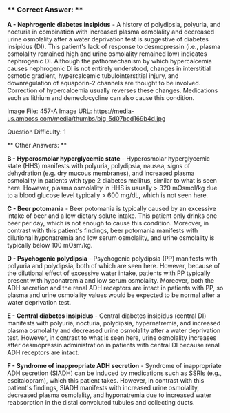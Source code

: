 ### ** Correct Answer: **

**A - Nephrogenic diabetes insipidus** - A history of polydipsia, polyuria, and nocturia in combination with increased plasma osmolality and decreased urine osmolality after a water deprivation test is suggestive of diabetes insipidus (DI). This patient's lack of response to desmopressin (i.e., plasma osmolality remained high and urine osmolality remained low) indicates nephrogenic DI. Although the pathomechanism by which hypercalcemia causes nephrogenic DI is not entirely understood, changes in interstitial osmotic gradient, hypercalcemic tubulointerstitial injury, and downregulation of aquaporin-2 channels are thought to be involved. Correction of hypercalcemia usually reverses these changes. Medications such as lithium and demeclocycline can also cause this condition.

Image File: 457-A
Image URL: https://media-us.amboss.com/media/thumbs/big_5d07bcd169b4d.jpg

Question Difficulty: 1

** Other Answers: **

**B - Hyperosmolar hyperglycemic state** - Hyperosmolar hyperglycemic state (HHS) manifests with polyuria, polydipsia, nausea, signs of dehydration (e.g. dry mucous membranes), and increased plasma osmolality in patients with type 2 diabetes mellitus, similar to what is seen here. However, plasma osmolality in HHS is usually > 320 mOsmol/kg due to a blood glucose level typically > 600 mg/dL, which is not seen here.

**C - Beer potomania** - Beer potomania is typically caused by an excessive intake of beer and a low dietary solute intake. This patient only drinks one beer per day, which is not enough to cause this condition. Moreover, in contrast with this patient's findings, beer potomania manifests with dilutional hyponatremia and low serum osmolality, and urine osmolality is typically below 100 mOsm/kg.

**D - Psychogenic polydipsia** - Psychogenic polydipsia (PP) manifests with polyuria and polydipsia, both of which are seen here. However, because of the dilutional effect of excessive water intake, patients with PP typically present with hyponatremia and low serum osmolality. Moreover, both the ADH secretion and the renal ADH receptors are intact in patients with PP, so plasma and urine osmolality values would be expected to be normal after a water deprivation test.

**E - Central diabetes insipidus** - Central diabetes insipidus (central DI) manifests with polyuria, nocturia, polydipsia, hypernatremia, and increased plasma osmolality and decreased urine osmolality after a water deprivation test. However, in contrast to what is seen here, urine osmolality increases after desmopressin administration in patients with central DI because renal ADH receptors are intact.

**F - Syndrome of inappropriate ADH secretion** - Syndrome of inappropriate ADH secretion (SIADH) can be induced by medications such as SSRIs (e.g., escitalopram), which this patient takes. However, in contrast with this patient's findings, SIADH manifests with increased urine osmolality, decreased plasma osmolality, and hyponatremia due to increased water reabsorption in the distal convoluted tubules and collecting ducts.

